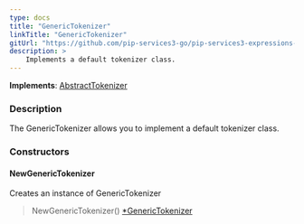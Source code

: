 ```yaml
---
type: docs
title: "GenericTokenizer"
linkTitle: "GenericTokenizer"
gitUrl: "https://github.com/pip-services3-go/pip-services3-expressions-go"
description: > 
    Implements a default tokenizer class.
---
```


**Implements**: [AbstractTokenizer](../../abstract_tokenizer)

### Description

The GenericTokenizer allows you to implement a default tokenizer class.  

### Constructors

#### NewGenericTokenizer
Creates an instance of GenericTokenizer

> NewGenericTokenizer() [*GenericTokenizer]()
